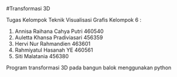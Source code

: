 #Transformasi 3D

Tugas Kelompok Teknik Visualisasi Grafis
Kelompok 6 :
1. Annisa Raihana Cahya Putri    460540
2. Auletta Khansa Pradiviasari   456359
3. Hervi Nur Rahmandien          463601
4. Rahmiyatul Hasanah YE         460561
5. Siti Malatania                456380

Program transformasi 3D pada bangun balok menggunakan python

